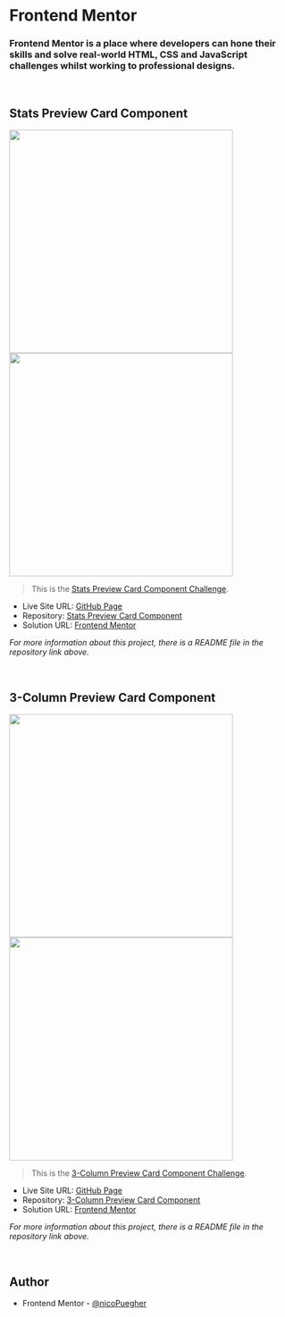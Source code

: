 # Frontend Mentor

### Frontend Mentor is a place where developers can hone their skills and solve real-world HTML, CSS and JavaScript challenges whilst working to professional designs.

<br />

## Stats Preview Card Component

<img src="https://res.cloudinary.com/dz209s6jk/image/upload/v1618491772/Challenges/t26y9p3veejvbc9biv3f.jpg" width="400"><img src="https://res.cloudinary.com/dz209s6jk/image/upload/v1618491772/Challenges/zndkz1bimmoqwh7mzcmm.jpg" width="400">

> This is the [Stats Preview Card Component Challenge](https://www.frontendmentor.io/challenges/stats-preview-card-component-8JqbgoU62).

- Live Site URL: [GitHub Page](https://nicopuegher.github.io/frontend-mentor/stats-preview-card/)
- Repository: [Stats Preview Card Component](https://github.com/nicoPuegher/frontend-mentor/tree/main/stats-preview-card)
- Solution URL: [Frontend Mentor](https://www.frontendmentor.io/solutions/stats-preview-card-component-flexbox-4O427S1xL)

_For more information about this project, there is a README file in the repository link above._

<br />

## 3-Column Preview Card Component

<img src="https://res.cloudinary.com/dz209s6jk/image/upload/v1617293265/Challenges/ap7h50kkrdq7zclbokox.jpg" width="400"><img src="https://res.cloudinary.com/dz209s6jk/image/upload/v1617293393/Challenges/wgpurm7exoqq79zn7zaq.jpg" width="400">

> This is the [3-Column Preview Card Component Challenge](https://www.frontendmentor.io/challenges/3column-preview-card-component-pH92eAR2-).

- Live Site URL: [GitHub Page](https://nicopuegher.github.io/frontend-mentor/3-col-preview-card/)
- Repository: [3-Column Preview Card Component](https://github.com/nicoPuegher/frontend-mentor/tree/main/3-col-preview-card)
- Solution URL: [Frontend Mentor](https://www.frontendmentor.io/challenges/3column-preview-card-component-pH92eAR2-/hub/3column-preview-card-component-flexbox-vjt3K_WfY)

_For more information about this project, there is a README file in the repository link above._

<br />

## Author

- Frontend Mentor - [@nicoPuegher](https://www.frontendmentor.io/profile/nicoPuegher)
